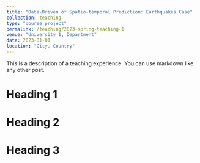 ```yaml
---
title: "Data-Driven of Spatio-temporal Prediction: Earthquakes Case"
collection: teaching
type: "course project"
permalink: /teaching/2023-spring-teaching-1
venue: "University 1, Department"
date: 2023-01-01
location: "City, Country"
---
```


This is a description of a teaching experience. You can use markdown like any other post.

Heading 1
======

Heading 2
======

Heading 3
======
